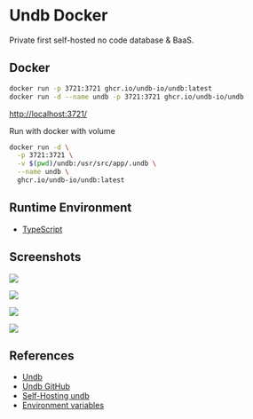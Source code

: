 # Undb Docker

Private first self-hosted no code database & BaaS.

## Docker
```sh
docker run -p 3721:3721 ghcr.io/undb-io/undb:latest
docker run -d --name undb -p 3721:3721 ghcr.io/undb-io/undb
```
[http://localhost:3721/](http://localhost:3721/)

Run with docker with volume
```sh
docker run -d \
  -p 3721:3721 \
  -v $(pwd)/undb:/usr/src/app/.undb \
  --name undb \
  ghcr.io/undb-io/undb:latest
```

## Runtime Environment
- [TypeScript](https://www.typescriptlang.org/)

## Screenshots
![](https://undb.io/images/views/grid-view.jpeg)

![](https://undb.io/images/views/kanban-view.jpeg)

![](https://undb.io/images/views/calendar.jpeg)

![](https://undb.io/images/views/gallery-view.jpeg)

## References
- [Undb](https://undb.io/)
- [Undb GitHub](https://github.com/undb-io/undb)
- [Self-Hosting undb](https://docs.undb.io/deployment/self-host/)
- [Environment variables](https://docs.undb.io/deployment/environment/)